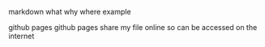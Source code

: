 markdown
what
why
where
example


github pages
   github pages share my file online so can be accessed on the internet
